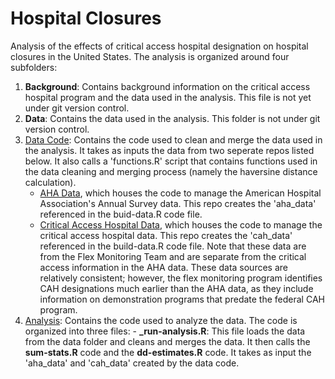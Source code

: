 # Hospital Closures

Analysis of the effects of critical access hospital designation on hospital closures in the United States. The analysis is organized around four subfolders:

1. **Background**: Contains background information on the critical access hospital program and the data used in the analysis. This file is not yet under git version control.
2. **Data**: Contains the data used in the analysis. This folder is not under git version control.
3. [Data Code](/data_code/): Contains the code used to clean and merge the data used in the analysis. It takes as inputs the data from two seperate repos listed below. It also calls a 'functions.R' script that contains functions used in the data cleaning and merging process (namely the haversine distance calculation).
    - [AHA Data](https://github.com/imccart/aha-data), which houses the code to manage the American Hospital Association's Annual Survey data. This repo creates the 'aha_data' referenced in the buid-data.R code file.
    - [Critical Access Hospital Data](https://github.com/imccart/cah), which houses the code to manage the critical access hospital data. This repo creates the 'cah_data' referenced in the build-data.R code file. Note that these data are from the Flex Monitoring Team and are separate from the critical access information in the AHA data. These data sources are relatively consistent; however, the flex monitoring program identifies CAH designations much earlier than the AHA data, as they include information on demonstration programs that predate the federal CAH program.
4. [Analysis](/analysis/): Contains the code used to analyze the data. The code is organized into three files:
        - **_run-analysis.R**: This file loads the data from the data folder and cleans and merges the data. It then calls the **sum-stats.R** code and the **dd-estimates.R** code. It takes as input the 'aha_data' and 'cah_data' created by the data code.
